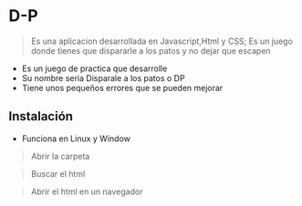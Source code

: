 # D-P
> Es una aplicacion desarrollada en Javascript,Html y CSS; Es un juego donde tienes que dispararle a los patos y no dejar que escapen
- Es un juego de practica que desarrolle
- Su nombre seria Disparale a los patos o DP
- Tiene unos pequeños errores que se pueden mejorar

## Instalación

- Funciona en Linux y Window

>Abrir la carpeta

>Buscar el html

> Abrir el html en un navegador
